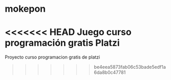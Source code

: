 # mokepon
<<<<<<< HEAD
Juego curso programación gratis Platzi
=======
Proyecto curso programacion gratis de platzi
>>>>>>> be4eea5873fab06c53bade5edf1a6da8b0c47781
